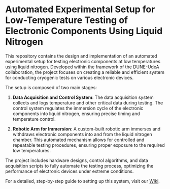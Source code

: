 # Automated Experimental Setup for Low-Temperature Testing of Electronic Components Using Liquid Nitrogen

This repository contains the design and implementation of an automated experimental setup for testing electronic components at low temperatures using liquid nitrogen. Developed within the framework of the DUNE-UdeA collaboration, the project focuses on creating a reliable and efficient system for conducting cryogenic tests on various electronic devices.

The setup is composed of two main stages:

1. **Data Acquisition and Control System**: The data acquisition system collects and logs temperature and other critical data during testing. The control system regulates the immersion cycle of the electronic components into liquid nitrogen, ensuring precise timing and temperature control.

2. **Robotic Arm for Immersion**: A custom-built robotic arm immerses and withdraws electronic components into and from the liquid nitrogen chamber. This automated mechanism allows for controlled and repeatable testing procedures, ensuring proper exposure to the required low temperatures.

The project includes hardware designs, control algorithms, and data acquisition scripts to fully automate the testing process, optimizing the performance of electronic devices under extreme conditions.

For a detailed, step-by-step guide to setting up this system, visit our [Wiki](https://github.com/GICM-UdeA/Low-Temperature-Electronics-Testing/wiki).

